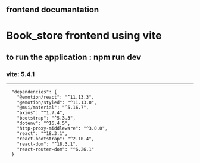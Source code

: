 ## frontend documantation
 
# Book_store frontend using vite    
## to run the application : npm run dev
### vite: 5.4.1
-----------------------------------------------------------------------------------------------------------------------------------------------------------------------------------------------------------
```
  "dependencies": {
    "@emotion/react": "^11.13.3",
    "@emotion/styled": "^11.13.0",
    "@mui/material": "^5.16.7",
    "axios": "^1.7.4",
    "bootstrap": "^5.3.3",
    "dotenv": "^16.4.5",
    "http-proxy-middleware": "^3.0.0",
    "react": "^18.3.1",
    "react-bootstrap": "^2.10.4",
    "react-dom": "^18.3.1",
    "react-router-dom": "^6.26.1"
  } 
```
